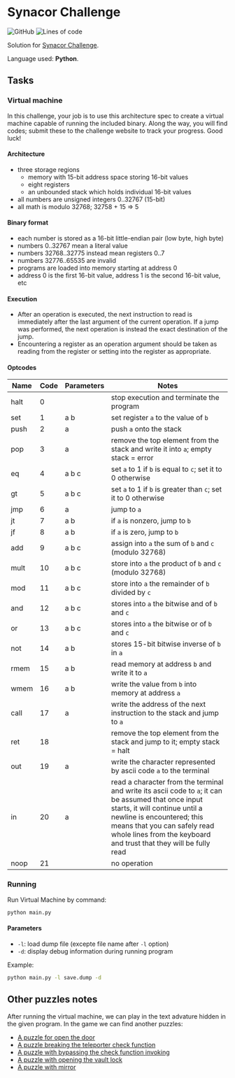 # Synacor Challenge

![GitHub](https://img.shields.io/github/license/dplocki/synacor-challange)
![Lines of code](https://img.shields.io/tokei/lines/github/dplocki/synacor-challenge)

Solution for [Synacor Challenge](https://challenge.synacor.com/).

Language used: **Python**.

## Tasks

### Virtual machine

In this challenge, your job is to use this architecture spec to create a
virtual machine capable of running the included binary.  Along the way,
you will find codes; submit these to the challenge website to track
your progress.  Good luck!

#### Architecture

- three storage regions
  - memory with 15-bit address space storing 16-bit values
  - eight registers
  - an unbounded stack which holds individual 16-bit values
- all numbers are unsigned integers 0..32767 (15-bit)
- all math is modulo 32768; 32758 + 15 => 5

#### Binary format

- each number is stored as a 16-bit little-endian pair (low byte, high byte)
- numbers 0..32767 mean a literal value
- numbers 32768..32775 instead mean registers 0..7
- numbers 32776..65535 are invalid
- programs are loaded into memory starting at address 0
- address 0 is the first 16-bit value, address 1 is the second 16-bit value, etc

#### Execution

- After an operation is executed, the next instruction to read is immediately after the last argument of the current operation.
  If a jump was performed, the next operation is instead the exact destination of the jump.
- Encountering a register as an operation argument should be taken as reading from the register or setting into the register as appropriate.

#### Optcodes

| Name | Code | Parameters | Notes |
|------|------|------------|-------|
| halt | 0    |            | stop execution and terminate the program |
| set  | 1    | a b        | set register `a` to the value of `b` |
| push | 2    | a          | push `a` onto the stack |
| pop  | 3    | a          | remove the top element from the stack and write it into `a`; empty stack = error |
| eq   | 4    | a b c      | set `a` to 1 if `b` is equal to `c`; set it to 0 otherwise |
| gt   | 5    | a b c      | set `a` to 1 if `b` is greater than `c`; set it to 0 otherwise |
| jmp  | 6    | a          | jump to `a` |
| jt   | 7    | a b        | if `a` is nonzero, jump to `b` |
| jf   | 8    | a b        | if `a` is zero, jump to `b` |
| add  | 9    | a b c      | assign into `a` the sum of `b` and `c` (modulo 32768) |
| mult | 10   | a b c      | store into `a` the product of `b` and `c` (modulo 32768) |
| mod  | 11   | a b c      | store into `a` the remainder of `b` divided by `c` |
| and  | 12   | a b c      | stores into `a` the bitwise and of `b` and `c` |
| or   | 13   | a b c      | stores into `a` the bitwise or of `b` and `c` |
| not  | 14   | a b        | stores 15-bit bitwise inverse of `b` in `a` |
| rmem | 15   | a b        | read memory at address `b` and write it to `a` |
| wmem | 16   | a b        | write the value from `b` into memory at address `a` |
| call | 17   | a          | write the address of the next instruction to the stack and jump to `a` |
| ret  | 18   |            | remove the top element from the stack and jump to it; empty stack = halt |
| out  | 19   | a          | write the character represented by ascii code `a` to the terminal |
| in   | 20   | a          | read a character from the terminal and write its ascii code to `a`; it can be assumed that once input starts, it will continue until a newline is encountered; this means that you can safely read whole lines from the keyboard and trust that they will be fully read |
| noop | 21   |            | no operation |

### Running

Run Virtual Machine by command:

```bash
python main.py
```

#### Parameters

- `-l`: load dump file (excepte file name after `-l` option)
- `-d`: display debug information during running program

Example:

```bash
python main.py -l save.dump -d
```

## Other puzzles notes

After running the virtual machine, we can play in the text advature hidden in the given program. In the game we can find another puzzles:

- [A puzzle for open the door](./puzzles/door_puzzle.ipynb)
- [A puzzle breaking the teleporter check function](./puzzles/check_code.ipynb)
- [A puzzle with bypassing the check function invoking](./puzzles/bypassing_the_check.md)
- [A puzzle with opening the vault lock](./puzzles/vault_lock.ipynb)
- [A puzzle with mirror](./puzzles/mirror_puzzle.md)
